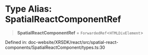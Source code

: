 # Type Alias: SpatialReactComponentRef

> **SpatialReactComponentRef** = `ForwardedRef`\<`HTMLDivElement`\>

Defined in: doc-website/XRSDK/react/src/spatial-react-components/SpatialReactComponent/types.ts:30
